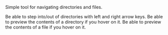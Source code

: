 Simple tool for navigating directories and files.

Be able to step into/out of directories with left and right arrow keys.
Be able to preview the contents of a directory if you hover on it.
Be able to preview the contents of a file if you hover on it.
